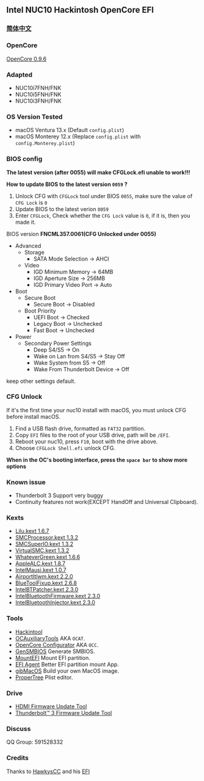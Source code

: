 
## Intel NUC10 Hackintosh OpenCore EFI

### [简体中文](README.zh_CN.md)

### OpenCore

[OpenCore 0.9.6](https://github.com/acidanthera/OpenCorePkg)


### Adapted

- NUC10i7FNH/FNK
- NUC10i5FNH/FNK
- NUC10i3FNH/FNK


### OS Version Tested

- macOS Ventura 13.x (Default `config.plist`)
- macOS Monterey 12.x (Replace `config.plist` with `config.Monterey.plist`)


### BIOS config

**The latest version (after 0055) will make CFGLock.efi unable to work!!!**

**How to update BIOS to the latest version `0059` ?** 
1. Unlock CFG with `CFGLock` tool under BIOS `0055`, make sure the value of `CFG Lock` is `0` 
2. Update BIOS to the latest verion `0059` 
3. Enter `CFGLock`, Check whether the `CFG Lock` value is `0`, if it is, then you made it. 


BIOS version **FNCML357.0061(CFG Unlocked under 0055)**

+ Advanced
  - Storage
    * SATA Mode Selection -> AHCI
  - Video
    * IGD Minimum Memory -> 64MB
    * IGD Aperture Size -> 256MB
    * IGD Primary Video Port -> Auto
+ Boot 
  - Secure Boot
    * Secure Boot -> Disabled
  - Boot Priority
    * UEFI Boot -> Checked
    * Legacy Boot -> Unchecked
    * Fast Boot -> Unchecked
+ Power
  - Secondary Power Settings
    * Deep S4/S5 -> On
    * Wake on Lan from S4/S5 -> Stay Off
    * Wake System from S5 -> Off
    * Wake From Thunderbolt Device -> Off

keep other settings default.


### CFG Unlock

If it's the first time your nuc10 install with macOS, you must unlock CFG before install macOS.

1. Find a USB flash drive, formatted as `FAT32` partition.
2. Copy `EFI` files to the root of your USB drive, path will be `/EFI`.
3. Reboot your nuc10, press `F10`, boot with the drive above. 
4. Choose `CFGLock Shell.efi` unlock CFG. 

**When in the OC's booting interface, press the `space bar` to show more options**


### Known issue

- Thunderbolt 3 Support very buggy
- Continuity features not work(EXCEPT HandOff and Universal Clipboard).


### Kexts

- [Lilu.kext 1.6.7](https://github.com/acidanthera/Lilu)
- [SMCProcessor.kext 1.3.2](https://github.com/acidanthera/VirtualSMC)
- [SMCSuperIO.kext 1.3.2](https://github.com/acidanthera/VirtualSMC)
- [VirtualSMC.kext 1.3.2](https://github.com/acidanthera/VirtualSMC)
- [WhateverGreen.kext 1.6.6](https://github.com/acidanthera/WhateverGreen)
- [AppleALC.kext 1.8.7](https://github.com/acidanthera/AppleALC)
- [IntelMausi.kext 1.0.7](https://github.com/acidanthera/IntelMausi)
- [AirportItlwm.kext 2.2.0](https://github.com/OpenIntelWireless/itlwm)
- [BlueToolFixup.kext 2.6.8](https://github.com/acidanthera/BrcmPatchRAM)
- [IntelBTPatcher.kext 2.3.0](https://github.com/OpenIntelWireless/IntelBluetoothFirmware)
- [IntelBluetoothFirmware.kext 2.3.0](https://github.com/OpenIntelWireless/IntelBluetoothFirmware)
- [IntelBluetoothInjector.kext 2.3.0](https://github.com/OpenIntelWireless/IntelBluetoothFirmware)


### Tools

- [Hackintool](https://github.com/headkaze/Hackintool) 
- [OCAuxiliaryTools](https://github.com/ic005k/OCAuxiliaryTools) AKA `OCAT`.
- [OpenCore Configurator](https://mackie100projects.altervista.org/opencore-configurator/) AKA `OCC`.
- [GenSMBIOS](https://github.com/corpnewt/GenSMBIOS) Generate SMBIOS.
- [MountEFI](https://github.com/corpnewt/MountEFI) Mount EFI partition.
- [EFI Agent](https://github.com/headkaze/EFI-Agent) Better EFI partition mount App.
- [gibMacOS](https://github.com/corpnewt/gibMacOS) Build your own MacOS image.
- [ProperTree](https://github.com/corpnewt/ProperTree) Plist editor.


### Drive

- [HDMI Firmware Update Tool](https://www.intel.com/content/www/us/en/download/19639/intel-hdmi-firmware-update-tool-for-intel-nuc10i3fn-nuc10i5fn-nuc10i7fn-products.html)
- [Thunderbolt™ 3 Firmware Update Tool](https://www.intel.com/content/www/us/en/download/19794/thunderbolt-3-firmware-update-tool-for-nuc10ixfn.html)


### Discuss

QQ Group: 591528332


### Credits

Thanks to [HawkysCC](https://github.com/HawkysCC) and his [EFI](https://github.com/HawkysCC/Hackintosh-NUC10i7)
